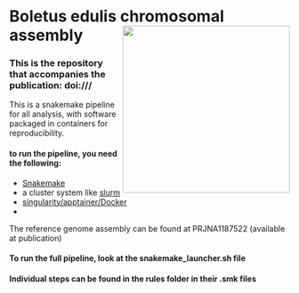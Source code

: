 # Boletus edulis chromosomal assembly <img src='https://github.com/user-attachments/assets/5d2d4735-d930-4a44-9abc-af66fcadc332' align="right" height="300" /></a>




### This is the repository that accompanies the publication: doi:///

This is a snakemake pipeline for all analysis, with software packaged in containers for reproducibility.

#### to run the pipeline, you need the following:
- [Snakemake](https://snakemake.readthedocs.io)
- a cluster system like [slurm](https://slurm.schedmd.com/documentation.html)
- [singularity/apptainer/Docker](https://apptainer.org/documentation/)
- 

The reference genome assembly can be found at PRJNA1187522 (available at publication)

#### To run the full pipeline, look at the snakemake_launcher.sh file



#### Individual steps can be found in the rules folder in their .smk files











